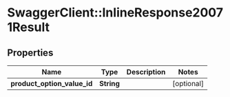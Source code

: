 # SwaggerClient::InlineResponse20071Result

## Properties
Name | Type | Description | Notes
------------ | ------------- | ------------- | -------------
**product_option_value_id** | **String** |  | [optional] 



